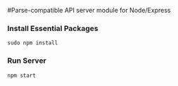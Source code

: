 #Parse-compatible API server module for Node/Express

### Install Essential Packages
`sudo npm install`

### Run Server
`npm start`
